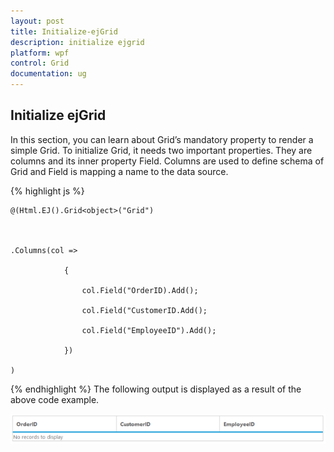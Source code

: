 ```yaml
---
layout: post
title: Initialize-ejGrid
description: initialize ejgrid
platform: wpf
control: Grid
documentation: ug
---
```


## Initialize ejGrid

In this section, you can learn about Grid’s mandatory property to render a simple Grid. To initialize Grid, it needs two important properties. They are columns and its inner property Field. Columns are used to define schema of Grid and Field is mapping a name to the data source.

{% highlight js %}

    @(Html.EJ().Grid<object>("Grid")



    .Columns(col =>

                {

                    col.Field("OrderID).Add();

                    col.Field("CustomerID.Add();

                    col.Field("EmployeeID").Add();

                })

    )
{% endhighlight %}
The following output is displayed as a result of the above code example.

![](Initialize-ejGrid_images/Initialize-ejGrid_img1.png)



